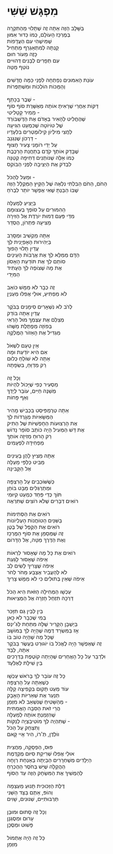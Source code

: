# מִפְגָּשׁ שִׁשִּׁי

בַּשָּׁלָב הַזֶּה אַתָּה זֶה שֶׁתָּלוּי מֵהַתִּקְרָה\
בְּמֶרְכַּז הָעוֹלָם, כְּמוֹ כַּדּוּר אִמּוּן\
שֶׁמִּישֶׁהִי עִם הַעֲדָפוֹת\
קָנְתָה לְמִתְאַגְרֵף מַתְחִיל\
כָּזֶה מֵעוֹר חוּם\
עִם תְּפָרִים לְבָנִים דְּהוּיִים\
נוֹטֵף מַטָּה\
\
עוֹנַת הָאִמּוּנִים נִפְתְּחָה לִפְנֵי כַּמָּה חֳדָשִׁים\
וְהַמַּכּוֹת הוֹלְכוֹת וּמִשְׁתַּפְּרוֹת\
\
שֶׁבֶר בַּכָּתֵף - \
דַּקּוֹת אַחֲרֵי שֶׁרָאִיתָ אוֹתָהּ מְאֻשֶּׁרֶת סוֹף סוֹף\
מֵמִיר קָטָלִיטִי - \
שֶׁהֶחֱלִיט לְהָאִיר בְּאָדֹם אֶת הַדֶּשְׁבּוֹרְד\
שֶׁל טוֹיוֹטָה שֶׁכִּמְעַט הִגִּיעָה\
לַחֲצִי מִילְיוֹן קִילוֹמֶטְרִים בִּלְעָדָיו\
דַּרְכּוֹן שֶׁנִּגְנַב - \
עַל יְדֵי רוֹמָנִי צָעִיר חָצוּף\
שֶׁבָּדַק אוֹתְךָ קֹדֶם בְּתַחֲנַת הָרַכֶּבֶת\
כְּמוֹ אֵלֶּה שֶׁנּוֹתְנִים דְּחִיפָה קְטַנָּה\
לִבְדֹּק אֶת הַיְּצִיבָה לִפְנֵי הַבּוֹקְס\
\
וּמֵעַל לְהַכֹּל -\
הַחֹם, הַחֹם הַבִּלְתִּי נִלְאֶה שֶׁל הַקַּיִץ הַמְּקֻלָּל הַזֶּה\
שֶׁבּוֹ הֵבַנְתָּ שֶׁאִי אֶפְשָׁר יוֹתֵר לִבְרֹחַ\
\
בַּיָּצִיעַ לְמַעְלָה\
הַהִמּוּרִים עַל סוֹפְךָ בְּעִצּוּמָם\
מִדֵּי פַּעַם דְּמוּת יוֹרֶדֶת אֶל הַזִּירָה\
מַצִּיעָה פִּתְרוֹן, הֶסְדֵּר\
\
אַתָּה מַקְשִׁיב וּמְסָרֵב\
בַּיְּהִירוּת הָאָפְיָנִית לְךָ\
עֲדַיִן תָּלוּי הָפוּךְ\
הַדָּם מְמַלֵּא לְךָ אֶת אֲרֻבּוֹת הָעֵינַיִם\
סוֹתֵם לְךָ אֶת תּוֹדַעַת הָאָסוֹן\
אֶת מָה שֶׁצּוֹפֶה לְךָ הֶעָתִיד\
הַמִּיָּדִי\
\
זֶה כְּבָר לֹא מַמָּשׁ כּוֹאֵב\
לֹא מַפְתִּיעַ, אוּלַי אֲפִלּוּ מְעַנְיֵן\
\
לְרֹב לֹא נִשְׁאָרִים סִימָנִים בַּבֹּקֶר\
עֲדַיִן אַתָּה בּוֹדֵק\
מְצַלֵּם אֶת עַצְמְךָ מוּל הָרְאִי\
בְּפוֹזָה מְפֻתֶּלֶת מַשֶּׁהוּ\
מַגְדִּיל אֶת הָאֵזוֹר הַמֻּלְקֶה\
\
אֵין טַעַם לִשְׁאֹל\
אִם הִיא יוֹדַעַת וּמָה\
אַתָּה לֹא שׁוֹלֵחַ כְּלוּם\
רַק מְדַוֵּחַ, בִּשְׂפָתָהּ\
\
וְכָל זֶה\
מַסְעִיר כְּפִי שֶׁיָּכוֹל לִהְיוֹת\
מְשַׁנֶּה חַיִּים, עוֹבֵר לְיָדְךָ\
וְאַף פָּחוֹת\
\
אַתָּה טְרֶמְפִּיסְט בִּכְבִישׁ מָהִיר\
הַמַּשָּׂאִיּוֹת מְגָרְדוֹת לְךָ\
אֶת הָרְצוּעוֹת הַחָפְשִׁיּוֹת שֶׁל הַתִּיק\
אֶת דַּשׁ הַמְּעִיל הָיָה כּוֹתֵב סוֹפֵר נָדוֹשׁ\
רַק הָרוּחַ מְזִיזָה אוֹתְךָ\
מַפְחִידָה לִפְעָמִים\
\
אַתָּה מֵצִיץ לָהֶן בָּעֵינַיִם\
מַבִּיט כְּלַפֵּי מַעְלָה\
אֶל הַקַּבִּינָה\
\
כְּשֶׁשּׁוֹכְבִים עַל הָרִצְפָּה\
וּמְתַרְגְּלִים מַבָּט בּוֹחֵן\
תּוֹךְ כְּדֵי פַּחַד כִּמְעַט קִיּוּמִי\
רוֹאִים דְּבָרִים שֶׁלֹּא רוֹצִים שֶׁתִּרְאֶה\
\
רוֹאִים אֶת הַסְּתִימוֹת\
בַּשִּׁנַּיִם הַטּוֹחֲנוֹת הָעֶלְיוֹנוֹת\
רוֹאִים אֶת הַקֶּפֶל שֶׁל בֶּטֶן\
זֶה שֶׁמְּסַמֵּן אֶת סוֹף הַמֶּרְכָּז\
וְאֶת הַדֶּרֶךְ מַטָּה, אֶל הַדָּרוֹם\
\
רוֹאִים אֶת כָּל מָה שֶׁאָסוּר לִרְאוֹת\
אֵיפֹה שֶׁאָסוּר לָגַעַת\
אֵיפֹה שֶׁצָּרִיךְ לָשִׂים לֵב\
לֹא לְהַעֲבִיר אֶצְבַּע מֵחֹר לְחֹר\
אֵיפֹה שֶׁאֵין בְּתוּלִים כִּי לֹא מַמָּשׁ צָרִיךְ\
\
עַכְשָׁו הַמְּחִילָה הַזֹּאת הִיא הַכֹּל\
דַּרְכָּהּ תִּזְחַל חָזְרָה אֶל הַמְּצִיאוּת\
\
בֵּין לְבֵין גַּם תִּזָּכֵר\
בְּמִי שֶׁכְּבָר לֹא כָּאן\
בַּיַּשְׁבָן הַקָּרִיר שֶׁלָּהּ מִתַּחַת לַגִּ'ינְס\
אָז בַּמִּשְׂרָד דֶּמֶה שֶׁהָיָה לְךָ בַּמּוֹשָׁב\
שֶׁכָּל מָה שֶׁהָיָה טוֹב בּוֹ\
זֶה שֶׁאֶפְשָׁר הָיָה לֶאֱכֹל בּוֹ יוֹגוּרְט בְּעֶשֶׂר בַּבֹּקֶר\
אִתָּהּ, לְבַד\
וּלְדַבֵּר עַל כָּל הָאֲחֵרִים שֶׁהָיְתָה קוֹטֶפֶת בַּדְּרָכִים\
בֵּין שִׁילָת לְאֶלְעָד\
\
כָּל זֶה עוֹבֵר לְךָ בָּרֹאשׁ עַכְשָׁו\
כְּשֶׁאַתָּה עַל הָרִצְפָּה\
עוֹד מְעַט תָּקוּם בִּקְפִיצָה קַלָּה\
תְּנַעֵר אֶת שְׁאֵרִיּוֹת הָאָבָק\
מֵהַשָּׁטִיחַ שֶׁנִּשְׁאַב לֹא מִזְּמַן - \
הֲרֵי זֹאת הַסִּבָּה הָאֲמִתִּית\
שֶׁהִזְמַנְתָּ אוֹתָהּ לְמַעְלָה\
שֶׁתִּהְיֶה לְךָ מוֹטִיבַצְיָה לְנַקּוֹת -\
וְתִצְחַק עַל הַכֹּל\
ווֹלְדֶּן, תְּ'רוֹ, הִיר אָיִי קָאם\
\
פּוּס, הַפְסָקָה, מַחֲצִית\
אוּלַי אֲפִלּוּ שְׁרִיקַת סִיּוּם מֻקְדֶּמֶת\
הַיְּלָדִים מְשֻׁחְרָרִים הַבַּיְתָה בְּאַנְחַת רְוָחָה\
הַהֲקַלָּה שֶׁיֵּשׁ בְּחֹסֶר הַהֶכְרֵחַ\
לְהַמְשִׁיךְ אֶת הַמִּשְׂחָק הַזֶּה עַד הַסּוֹף\
\
דֶּלֶת הַזְּכוּכִית תָּנוּעַ מֵעַצְמָהּ\
וְהוֹפּ, אַתֶּם בַּצַּד הַשֵּׁנִי\
תַּרְבּוּתִיִּים, שְׁנוּנִים, שָׁוִים\
\
וְכָל זֶה סָתוּם וּמוּבָן\
עָרוּם וּמְסֻגְנָן\
פָּשׁוּט וּמְסֻכָּן\
\
כָּל זֶה הָיָה אֶתְמוֹל\
מִזְּמַן
